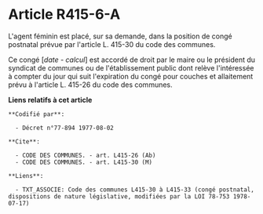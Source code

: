 # Article R415-6-A

L'agent féminin est placé, sur sa demande, dans la position de congé postnatal prévue par l'article L. 415-30 du code des
communes.

Ce congé [*date - calcul*] est accordé de droit par le maire ou le président du syndicat de communes ou de l'établissement
public dont relève l'intéressée à compter du jour qui suit l'expiration du congé pour couches et allaitement prévu à
l'article L. 415-26 du code des communes.

**Liens relatifs à cet article**

	**Codifié par**:

	  - Décret n°77-894 1977-08-02

	**Cite**:

	  - CODE DES COMMUNES. - art. L415-26 (Ab)
	  - CODE DES COMMUNES. - art. L415-30 (M)

	**Liens**:

	  - TXT_ASSOCIE: Code des communes L415-30 à L415-33 (congé postnatal, dispositions de nature législative, modifiées par la LOI 78-753 1978-07-17)
